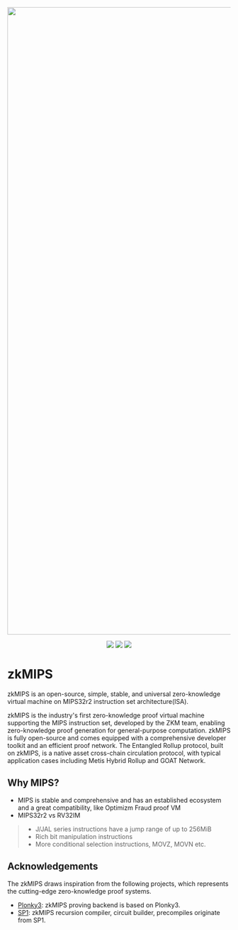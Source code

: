 <p align="center">
    <img alt="zkmreadme" width="1412" src="https://i.ibb.co/xDTXTgH/zkmreadme.gif">
</p>
<p align="center">
    <a href="https://discord.gg/zkm"><img src="https://img.shields.io/discord/700454073459015690?logo=discord"/></a>
    <a href="https://twitter.com/ProjectZKM"><img src="https://img.shields.io/twitter/follow/ProjectZKM?style=social"/></a>
    <a href="https://GitHub.com/zkMIPS"><img src="https://img.shields.io/badge/contributors-22-ee8449"/></a>
</p>

# zkMIPS

zkMIPS is an open-source, simple, stable, and universal zero-knowledge virtual machine on MIPS32r2 instruction set architecture(ISA).


zkMIPS is the industry's first zero-knowledge proof virtual machine supporting the MIPS instruction set, developed by the ZKM team, enabling zero-knowledge proof generation for general-purpose computation. zkMIPS is fully open-source and comes equipped with a comprehensive developer toolkit and an efficient proof network. The Entangled Rollup protocol, built on zkMIPS, is a native asset cross-chain circulation protocol, with typical application cases including Metis Hybrid Rollup and GOAT Network.


## Why MIPS?

* MIPS is stable and comprehensive and has an established ecosystem and a great compatibility, like Optimizm Fraud proof VM
* MIPS32r2 vs RV32IM
> * J/JAL series instructions have a jump range of up to 256MiB
> * Rich bit manipulation instructions
> * More conditional selection instructions, MOVZ, MOVN etc.

## Acknowledgements
The zkMIPS draws inspiration from the following projects, which represents the cutting-edge zero-knowledge proof systems. 
- [Plonky3](https://github.com/Plonky3/Plonky3): zkMIPS proving backend is based on Plonky3.
- [SP1](https://github.com/succinctlabs/sp1): zkMIPS recursion compiler, circuit builder, precompiles originate from SP1.